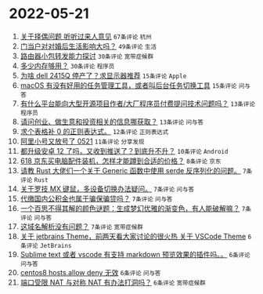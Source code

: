 # 2022-05-21

1. [关于择偶问题 听听过来人意见](https://www.v2ex.com/t/854300) `67条评论` `杭州`
1. [门当户对对婚后生活影响大吗？](https://www.v2ex.com/t/854309) `49条评论` `生活`
1. [路由器小包转发能力探讨](https://www.v2ex.com/t/854303) `30条评论` `宽带症候群`
1. [多少内存够用？](https://www.v2ex.com/t/854340) `30条评论` `程序员`
1. [为啥 dell 2415Q 停产了？求显示器推荐](https://www.v2ex.com/t/854302) `15条评论` `Apple`
1. [macOS 有没有好用的任务管理工具，或者叫后台任务切换工具](https://www.v2ex.com/t/854301) `15条评论` `问与答`
1. [有什么平台能向大型开源项目作者/大厂程序员付费提问技术问题吗？](https://www.v2ex.com/t/854323) `13条评论` `程序员`
1. [请问创业、做生意和投资相关的信息哪获取？](https://www.v2ex.com/t/854313) `13条评论` `问与答`
1. [求个表格补 0 的正则表达式。](https://www.v2ex.com/t/854296) `12条评论` `正则表达式`
1. [阿里小号又放号了 0521](https://www.v2ex.com/t/854311) `11条评论` `分享发现`
1. [都升级安卓 12 了吗，又收到推送了？到底升不升？](https://www.v2ex.com/t/854327) `10条评论` `Android`
1. [618 京东买电脑配件装机，怎样才能蹲到合适的价格？](https://www.v2ex.com/t/854312) `8条评论` `京东`
1. [请教 Rust 大佬们一个关于 Generic 函数中使用 serde 反序列化的问题。](https://www.v2ex.com/t/854315) `7条评论` `Rust`
1. [关于罗技 MX 键鼠，多设备切换办法疑问。](https://www.v2ex.com/t/854307) `7条评论` `问与答`
1. [代缴国内公积金也属于骗保骗贷吗？](https://www.v2ex.com/t/854305) `7条评论` `问与答`
1. [一个百思不得其解的颜色谜题：生成梦幻优雅的渐变色，有人能破解嘛？](https://www.v2ex.com/t/854295) `7条评论` `问与答`
1. [这域名解析没有问题？](https://www.v2ex.com/t/854294) `7条评论` `宽带症候群`
1. [关于 jetbrains Theme，前两天看大家讨论的很火热 关于 VSCode Theme](https://www.v2ex.com/t/854345) `6条评论` `JetBrains`
1. [Sublime text 或者 vscode 有支持 markdown 预览效果的插件吗。。](https://www.v2ex.com/t/854335) `6条评论` `问与答`
1. [centos8 hosts.allow deny 无效](https://www.v2ex.com/t/854322) `6条评论` `问与答`
1. [端口受限 NAT 与对称 NAT 有办法打洞吗？](https://www.v2ex.com/t/854299) `6条评论` `宽带症候群`
